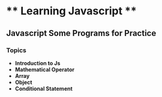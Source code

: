 # ** Learning Javascript **
## Javascript Some Programs for Practice
### Topics
- **Introduction to Js**
- **Mathematical Operator**
- **Array**
- **Object**
- **Conditional Statement**
